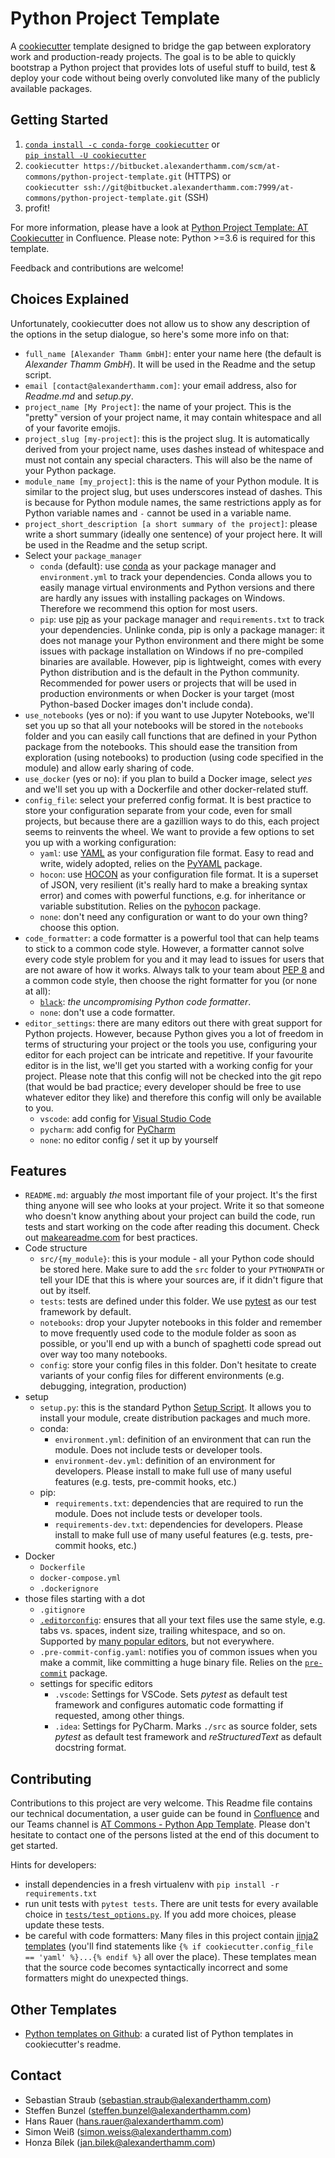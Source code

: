 # Python Project Template

A [cookiecutter](https://cookiecutter.readthedocs.io/) template designed to bridge the gap between exploratory work and production-ready projects. The goal is to be able to quickly bootstrap a Python project that provides lots of useful stuff to build, test & deploy your code without being overly convoluted like many of the publicly available packages.

## Getting Started

1. [`conda install -c conda-forge cookiecutter`](https://anaconda.org/conda-forge/cookiecutter) or  
   [`pip install -U cookiecutter`](https://pypi.org/project/cookiecutter/)
2. `cookiecutter https://bitbucket.alexanderthamm.com/scm/at-commons/python-project-template.git` (HTTPS) or  
   `cookiecutter ssh://git@bitbucket.alexanderthamm.com:7999/at-commons/python-project-template.git` (SSH)
3. profit!

For more information, please have a look at [Python Project Template: AT Cookiecutter](https://confluence.alexanderthamm.com/display/ATTECH/Python+Project+Template%3A+AT+Cookiecutter) in Confluence. Please note: Python >=3.6 is required for this template.

Feedback and contributions are welcome!

## Choices Explained

Unfortunately, cookiecutter does not allow us to show any description of the options in the setup dialogue, so here's some more info on that:

* `full_name [Alexander Thamm GmbH]`: enter your name here (the default is *Alexander Thamm GmbH*). It will be used in the Readme and the setup script.
* `email [contact@alexanderthamm.com]`: your email address, also for *Readme.md* and *setup.py*.
* `project_name [My Project]`: the name of your project. This is the "pretty" version of your project name, it may contain whitespace and all of your favorite emojis.
* `project_slug [my-project]`: this is the project slug. It is automatically derived from your project name, uses dashes instead of whitespace and must not contain any special characters. This will also be the name of your Python package.
* `module_name [my_project]`: this is the name of your Python module. It is similar to the project slug, but uses underscores instead of dashes. This is because for Python module names, the same restrictions apply as for Python variable names and `-` cannot be used in a variable name.
* `project_short_description [a short summary of the project]`: please write a short summary (ideally one sentence) of your project here. It will be used in the Readme and the setup script.
* Select your `package_manager`
  - `conda` (default): use [conda](https://docs.conda.io/) as your package manager and `environment.yml` to track your dependencies. Conda allows you to easily manage virtual environments and Python versions and there are hardly any issues with installing packages on Windows. Therefore we recommend this option for most users.
  - `pip`: use [pip](https://pip.pypa.io/) as your package manager and `requirements.txt` to track your dependencies. Unlinke conda, pip is only a package manager: it does not manage your Python environment and there might be some issues with package installation on Windows if no pre-compiled binaries are available. However, pip is lightweight, comes with every Python distribution and is the default in the Python community. Recommended for power users or projects that will be used in production environments or when Docker is your target (most Python-based Docker images don't include conda).
* `use_notebooks` (yes or no): if you want to use Jupyter Notebooks, we'll set you up so that all your notebooks will be stored in the `notebooks` folder and you can easily call functions that are defined in your Python package from the notebooks. This should ease the transition from exploration (using notebooks) to production (using code specified in the module) and allow early sharing of code.
* `use_docker` (yes or no): if you plan to build a Docker image, select *yes* and we'll set you up with a Dockerfile and other docker-related stuff.
* `config_file`: select your preferred config format. It is best practice to store your configuration separate from your code, even for small projects, but because there are a gazillion ways to do this, each project seems to reinvents the wheel. We want to provide a few options to set you up with a working configuration:
  - `yaml`: use [YAML](https://yaml.org/) as your configuration file format. Easy to read and write, widely adopted, relies on the [PyYAML](https://pyyaml.org/) package.
  - `hocon`: use [HOCON](https://github.com/lightbend/config/blob/master/HOCON.md) as your configuration file format. It is a superset of JSON, very resilient (it's really hard to make a breaking syntax error) and comes with powerful functions, e.g. for inheritance or variable substitution. Relies on the [pyhocon](https://github.com/chimpler/pyhocon/) package.
  - `none`: don't need any configuration or want to do your own thing? choose this option.
* `code_formatter`: a code formatter is a powerful tool that can help teams to stick to a common code style. However, a formatter cannot solve every code style problem for you and it may lead to issues for users that are not aware of how it works. Always talk to your team about [PEP 8](https://www.python.org/dev/peps/pep-0008/) and a common code style, then choose the right formatter for you (or none at all):
  - [`black`](https://github.com/psf/black): *the uncompromising Python code formatter*. 
  - `none`: don't use a code formatter.
* `editor_settings`: there are many editors out there with great support for Python projects. However, because Python gives you a lot of freedom in terms of structuring your project or the tools you use, configuring your editor for each project can be intricate and repetitive. If your favourite editor is in the list, we'll get you started with a working config for your project. Please note that this config will not be checked into the git repo (that would be bad practice; every developer should be free to use whatever editor they like) and therefore this config will only be available to you.
  - `vscode`: add config for [Visual Studio Code](https://code.visualstudio.com/)
  - `pycharm`: add config for [PyCharm](https://www.jetbrains.com/pycharm/)
  - `none`: no editor config / set it up by yourself

## Features

* `README.md`: arguably *the* most important file of your project. It's the first thing anyone will see who looks at your project. Write it so that someone who doesn't know anything about your project can build the code, run tests and start working on the code after reading this document. Check out [makeareadme.com](https://www.makeareadme.com/) for best practices.
* Code structure
  - `src/{my_module}`: this is your module - all your Python code should be stored here. Make sure to add the `src` folder to your `PYTHONPATH` or tell your IDE that this is where your sources are, if it didn't figure that out by itself.
  - `tests`: tests are defined under this folder. We use [pytest](https://docs.pytest.org/) as our test framework by default.
  - `notebooks`: drop your Jupyter notebooks in this folder and remember to move frequently used code to the module folder as soon as possible, or you'll end up with a bunch of spaghetti code spread out over way too many notebooks.
  - `config`: store your config files in this folder. Don't hesitate to create variants of your config files for different environments (e.g. debugging, integration, production)
* setup
  - `setup.py`: this is the standard Python [Setup Script](https://setuptools.readthedocs.io/en/latest/setuptools.html). It allows you to install your module, create distribution packages and much more.
  - conda:
    * `environment.yml`: definition of an environment that can run the module. Does not include tests or developer tools. 
    * `environment-dev.yml`: definition of an environment for developers. Please install to make full use of many useful features (e.g. tests, pre-commit hooks, etc.)
  - pip:
    * `requirements.txt`: dependencies that are required to run the module. Does not include tests or developer tools. 
    * `requirements-dev.txt`: dependencies for developers. Please install to make full use of many useful features (e.g. tests, pre-commit hooks, etc.)
* Docker
  - `Dockerfile`
  - `docker-compose.yml`
  - `.dockerignore`
* those files starting with a dot
  - `.gitignore`
  - [`.editorconfig`](https://editorconfig.org/): ensures that all your text files use the same style, e.g. tabs vs. spaces, indent size, trailing whitespace, and so on. Supported by [many popular editors](https://editorconfig.org/#download), but not everywhere.
  - `.pre-commit-config.yaml`: notifies you of common issues when you make a commit, like committing a huge binary file. Relies on the [`pre-commit`](https://pre-commit.com/) package.
  - settings for specific editors
    * `.vscode`: Settings for VSCode. Sets *pytest* as default test framework and configures automatic code formatting if requested, among other things.
    * `.idea`: Settings for PyCharm. Marks `./src` as source folder, sets *pytest* as default test framework and *reStructuredText* as default docstring format.

## Contributing

Contributions to this project are very welcome. This Readme file contains our technical documentation, a user guide can be found in [Confluence](https://confluence.alexanderthamm.com/display/ATTECH/Python+Project+Template%3A+AT+Cookiecutter) and our Teams channel is [AT Commons - Python App Template](https://teams.microsoft.com/l/channel/19%3a5c4a54a84e144283818450bb6316fa58%40thread.tacv2/Python%2520App%2520Template?groupId=5907ba79-097d-4906-8c58-fdbfa98fe901&tenantId=44d8cd30-12b4-46ab-82b4-56bec7d7a555). Please don't hesitate to contact one of the persons listed at the end of this document to get started.

Hints for developers:

* install dependencies in a fresh virtualenv with `pip install -r requirements.txt`
* run unit tests with `pytest tests`. There are unit tests for every available choice in [`tests/test_options.py`](./tests/test_options.py). If you add more choices, please update these tests.
* be careful with code formatters: Many files in this project contain [jinja2 templates](https://jinja.palletsprojects.com) (you'll find statements like `{% if cookiecutter.config_file == 'yaml' %}...{% endif %}` all over the place). These templates mean that the source code becomes syntactically incorrect and some formatters might do unexpected things.

## Other Templates

* [Python templates on Github](https://github.com/cookiecutter/cookiecutter#python): a curated list of Python templates in cookiecutter's readme.

## Contact

* Sebastian Straub (sebastian.straub@alexanderthamm.com)
* Steffen Bunzel (steffen.bunzel@alexanderthamm.com)
* Hans Rauer (hans.rauer@alexanderthamm.com)
* Simon Weiß (simon.weiss@alexanderthamm.com)
* Honza Bílek (jan.bilek@alexanderthamm.com)
